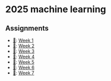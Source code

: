 # **2025 machine learning**

## Assignments
+ [📝](https://hackmd.io/@teshenglin/2025_ML_week_1_AS "Week 1 questions"): [Week 1](Week_1)
+ [📝](https://hackmd.io/@teshenglin/2025_ML_week_2_AS "Week 2 questions"): [Week 2](Week_2)
+ [📝](https://hackmd.io/@teshenglin/2025_ML_week_3_AS "Week 3 questions"): [Week 3](Week_3)
+ [📝](https://hackmd.io/@teshenglin/2025_ML_week_4_AS "Week 4 questions"): [Week 4](Week_4)
+ [📝](https://hackmd.io/@teshenglin/2025_ML_week_5_AS "Week 5 questions"): [Week 5](Week_5)
+ [📝](https://hackmd.io/@teshenglin/2025_ML_week_6_AS "Week 6 questions"): [Week 6](Week_6)
+ [📝](https://hackmd.io/@teshenglin/2025_ML_week_7_AS "Week 7 questions"): [Week 7](Week_7)
